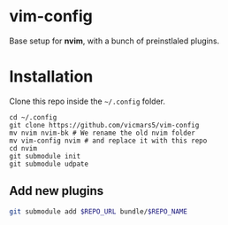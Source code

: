 # vim-config
Base setup for **nvim**, with a bunch of preinstlaled plugins.

# Installation
Clone this repo inside the `~/.config` folder.
```
cd ~/.config
git clone https://github.com/vicmars5/vim-config
mv nvim nvim-bk # We rename the old nvim folder
mv vim-config nvim # and replace it with this repo
cd nvim
git submodule init
git submodule udpate
```

## Add new plugins

``` sh
git submodule add $REPO_URL bundle/$REPO_NAME
```
